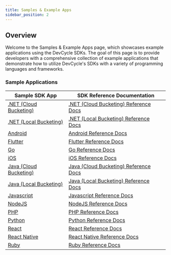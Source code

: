 ```yaml
---
title: Samples & Example Apps
sidebar_position: 2
---
```


## Overview

Welcome to the Samples & Example Apps page, which showcases example applications using the DevCycle SDKs. The goal of this page is to provide developers with a comprehensive collection of example applications that demonstrate how to utilize DevCycle's SDKs with a variety of programming languages and frameworks.

### Sample Applications

| Sample SDK App                                                            | SDK Reference Documentation                                                    |
| ------------------------------------------------------------------------- | ------------------------------------------------------------------------------ |
| [.NET (Cloud Bucketing)](https://github.com/DevCycleHQ/dotnet-server-sdk) | [.NET (Cloud Bucketing) Reference Docs](/sdk/server-side-sdks/dotnet-cloud.md) |
| [.NET (Local Bucketing)](https://github.com/DevCycleHQ/dotnet-server-sdk) | [.NET (Local Bucketing) Reference Docs](/sdk/server-side-sdks/dotnet-local.md) |
| [Android](https://github.com/DevCycleHQ/android-client-sdk)               | [Android Reference Docs](/sdk/client-side-sdks/android.md)                     |
| [Flutter](https://github.com/devcyclehq/flutter-client-sdk)               | [Flutter Reference Docs](/sdk/client-side-sdks/flutter.md)                     |
| [Go](https://github.com/DevCycleHQ/go-server-sdk)                         | [Go Reference Docs](/sdk/server-side-sdks/go.md)                               |
| [iOS](https://github.com/devcyclehq/ios-client-sdk)                       | [iOS Reference Docs](/sdk/client-side-sdks/ios.md)                             |
| [Java (Cloud Bucketing)](https://github.com/DevCycleHQ/java-server-sdk)   | [Java (Cloud Bucketing) Reference Docs](/sdk/server-side-sdks/java-cloud.md)   |
| [Java (Local Bucketing)](https://github.com/DevCycleHQ/java-server-sdk)   | [Java (Local Bucketing) Reference Docs](/sdk/server-side-sdks/java-local.md)   |
| [Javascript](https://github.com/devcyclehq/js-sdks)                       | [Javascript Reference Docs](/sdk/client-side-sdks/javascript.md)               |
| [NodeJS](https://github.com/devcyclehq/js-sdks)                           | [NodeJS Reference Docs](/sdk/server-side-sdks/node.md)                         |
| [PHP](https://github.com/DevCycleHQ/php-server-sdk)                       | [PHP Reference Docs](/sdk/server-side-sdks/php.md)                             |
| [Python](https://github.com/DevCycleHQ/python-server-sdk)                 | [Python Reference Docs](/sdk/server-side-sdks/python.md)                       |
| [React](https://github.com/devcyclehq/js-sdks)                            | [React Reference Docs](/sdk/client-side-sdks/react.md)                         |
| [React Native](https://github.com/devcyclehq/js-sdks)                     | [React Native Reference Docs](/sdk/client-side-sdks/react-native.md)           |
| [Ruby](https://github.com/DevCycleHQ/ruby-server-sdk)                     | [Ruby Reference Docs](/sdk/server-side-sdks/ruby.md)                           |
